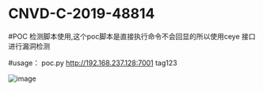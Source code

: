 # CNVD-C-2019-48814

#POC 检测脚本使用,这个poc脚本是直接执行命令不会回显的所以使用ceye 接口进行漏洞检测

#usage： poc.py http://192.168.237.128:7001 tag123

![image](https://github.com/greekn/CNVD-C-2019-48814)

